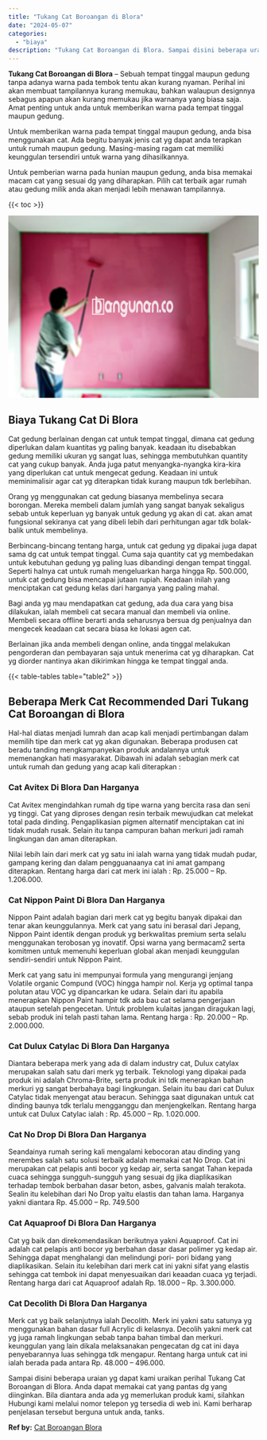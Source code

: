 ```yaml
---
title: "Tukang Cat Boroangan di Blora"
date: "2024-05-07"
categories: 
  - "biaya"
description: "Tukang Cat Boroangan di Blora. Sampai disini beberapa uraian yg dapat kami uraikan perihal Tukang Cat Boroangan di Blora. Anda dapat memakai cat yang pantas..."
---
```


**Tukang Cat Boroangan di Blora** – Sebuah tempat tinggal maupun gedung tanpa adanya warna pada tembok tentu akan kurang nyaman. Perihal ini akan membuat tampilannya kurang memukau, bahkan walaupun designnya sebagus apapun akan kurang memukau jika warnanya yang biasa saja. Amat penting untuk anda untuk memberikan warna pada tempat tinggal maupun gedung.

Untuk memberikan warna pada tempat tinggal maupun gedung, anda bisa menggunakan cat. Ada begitu banyak jenis cat yg dapat anda terapkan untuk rumah maupun gedung. Masing-masing ragam cat memiliki keunggulan tersendiri untuk warna yang dihasilkannya.

Untuk pemberian warna pada hunian maupun gedung, anda bisa memakai macam cat yang sesuai dg yang diharapkan. Pilih cat terbaik agar rumah atau gedung milik anda akan menjadi lebih menawan tampilannya.

{{< toc >}}

![Tukang Cat Boroangan di Blora](/images/jasa-cat-murah40.png)

## Biaya Tukang Cat Di Blora

Cat gedung berlainan dengan cat untuk tempat tinggal, dimana cat gedung diperlukan dalam kuantitas yg paling banyak. keadaan itu disebabkan gedung memiliki ukuran yg sangat luas, sehingga membutuhkan quantity cat yang cukup banyak. Anda juga patut menyangka-nyangka kira-kira yang diperlukan cat untuk mengecat gedung. Keadaan ini untuk meminimalisir agar cat yg diterapkan tidak kurang maupun tdk berlebihan.

Orang yg menggunakan cat gedung biasanya membelinya secara borongan. Mereka membeli dalam jumlah yang sangat banyak sekaligus sebab untuk keperluan yg banyak untuk gedung yg akan di cat. akan amat fungsional sekiranya cat yang dibeli lebih dari perhitungan agar tdk bolak-balik untuk membelinya.

Berbincang-bincang tentang harga, untuk cat gedung yg dipakai juga dapat sama dg cat untuk tempat tinggal. Cuma saja quantity cat yg membedakan untuk kebutuhan gedung yg paling luas dibandingi dengan tempat tinggal. Seperti halnya cat untuk rumah mengeluarkan harga hingga Rp. 500.000, untuk cat gedung bisa mencapai jutaan rupiah. Keadaan inilah yang menciptakan cat gedung kelas dari harganya yang paling mahal.

Bagi anda yg mau mendapatkan cat gedung, ada dua cara yang bisa dilakukan, ialah membeli cat secara manual dan membeli via online. Membeli secara offline berarti anda seharusnya bersua dg penjualnya dan mengecek keadaan cat secara biasa ke lokasi agen cat.

Berlainan jika anda membeli dengan online, anda tinggal melakukan pengorderan dan pembayaran saja untuk menerima cat yg diharapkan. Cat yg diorder nantinya akan dikirimkan hingga ke tempat tinggal anda.

{{< table-tables table="table2" >}}

## Beberapa Merk Cat Recommended Dari Tukang Cat Boroangan di Blora

Hal-hal diatas menjadi lumrah dan acap kali menjadi pertimbangan dalam memilih tipe dan merk cat yg akan digunakan. Beberapa produsen cat beradu tanding mengkampanyekan produk andalannya untuk memenangkan hati masyarakat. Dibawah ini adalah sebagian merk cat untuk rumah dan gedung yang acap kali diterapkan :

### Cat Avitex Di Blora Dan Harganya

Cat Avitex mengindahkan rumah dg tipe warna yang bercita rasa dan seni yg tinggi. Cat yang diproses dengan resin terbaik mewujudkan cat melekat total pada dinding. Pengaplikasian pigmen alternatif menciptakan cat ini tidak mudah rusak. Selain itu tanpa campuran bahan merkuri jadi ramah lingkungan dan aman diterapkan.

Nilai lebih lain dari merk cat yg satu ini ialah warna yang tidak mudah pudar, gampang kering dan dalam pengguanaanya cat ini amat gampang diterapkan. Rentang harga dari cat merk ini ialah : Rp. 25.000 – Rp. 1.206.000.

### Cat Nippon Paint Di Blora Dan Harganya

Nippon Paint adalah bagian dari merk cat yg begitu banyak dipakai dan tenar akan keunggulannya. Merk cat yang satu ini berasal dari Jepang, Nippon Paint identik dengan produk yg berkwalitas premium serta selalu menggunakan terobosan yg inovatif. Opsi warna yang bermacam2 serta komitmen untuk memenuhi keperluan global akan menjadi keunggulan sendiri-sendiri untuk Nippon Paint.

Merk cat yang satu ini mempunyai formula yang mengurangi jenjang Volatile organic Compund (VOC) hingga hampir nol. Kerja yg optimal tanpa polutan atau VOC yg dipancarkan ke udara. Selain dari itu apabila menerapkan Nippon Paint hampir tdk ada bau cat selama pengerjaan ataupun setelah pengecetan. Untuk problem kulaitas jangan diragukan lagi, sebab produk ini telah pasti tahan lama. Rentang harga : Rp. 20.000 – Rp. 2.000.000.

### Cat Dulux Catylac Di Blora Dan Harganya

Diantara beberapa merk yang ada di dalam industry cat, Dulux catylax merupakan salah satu dari merk yg terbaik. Teknologi yang dipakai pada produk ini adalah Chroma-Brite, serta produk ini tdk menerapkan bahan merkuri yg sangat berbahaya bagi lingkungan. Selain itu bau dari cat Dulux Catylac tidak menyengat atau beracun. Sehingga saat digunakan untuk cat dinding baunya tdk terlalu mengganggu dan menjengkelkan. Rentang harga untuk cat Dulux Catylac ialah : Rp. 45.000 – Rp. 1.020.000.

### Cat No Drop Di Blora Dan Harganya

Seandainya rumah sering kali mengalami kebocoran atau dinding yang merembes salah satu solusi terbaik adalah memakai cat No Drop. Cat ini merupakan cat pelapis anti bocor yg kedap air, serta sangat Tahan kepada cuaca sehingga sungguh-sungguh yang sesuai dg jika diaplikasikan terhadap tembok berbahan dasar beton, asbes, galvanis malah terakota. Sealin itu kelebihan dari No Drop yaitu elastis dan tahan lama. Harganya yakni diantara Rp. 45.000 – Rp. 749.500

### Cat Aquaproof Di Blora Dan Harganya

Cat yg baik dan direkomendasikan berikutnya yakni Aquaproof. Cat ini adalah cat pelapis anti bocor yg berbahan dasar dasar polimer yg kedap air. Sehingga dapat menghalangi dan melindungi pori- pori bidang yang diaplikasikan. Selain itu kelebihan dari merk cat ini yakni sifat yang elastis sehingga cat tembok ini dapat menyesuaikan dari keaadan cuaca yg terjadi. Rentang harga dari cat Aquaproof adalah Rp. 18.000 – Rp. 3.300.000.

### Cat Decolith Di Blora Dan Harganya

Merk cat yg baik selanjutnya ialah Decolith. Merk ini yakni satu satunya yg menggunakan bahan dasar full Acrylic di kelasnya. Decolih yakni merk cat yg juga ramah lingkungan sebab tanpa bahan timbal dan merkuri. keunggulan yang lain dikala melaksanakan pengecatan dg cat ini daya penyebarannya luas sehingga tdk mengapur. Rentang harga untuk cat ini ialah berada pada antara Rp. 48.000 – 496.000.

Sampai disini beberapa uraian yg dapat kami uraikan perihal Tukang Cat Boroangan di Blora. Anda dapat memakai cat yang pantas dg yang diinginkan. Bila diantara anda ada yg memerlukan produk kami, silahkan Hubungi kami melalui nomor telepon yg tersedia di web ini. Kami berharap penjelasan tersebut berguna untuk anda, tanks.

**Ref by:** [Cat Boroangan Blora](https://id.wikipedia.org/wiki/Cat)
